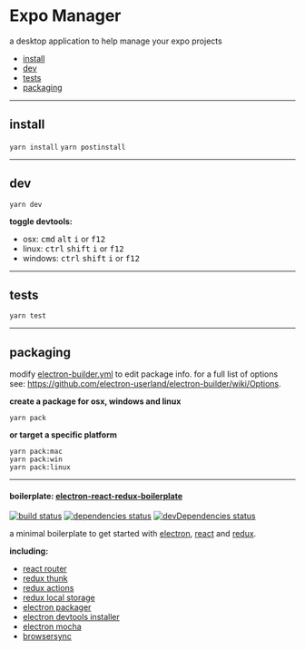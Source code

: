 # Expo Manager

a desktop application to help manage your expo projects

- [install](#install)
- [dev](#dev)
- [tests](#tests)
- [packaging](#packaging)

---

## install

`yarn install`
`yarn postinstall`

---

## dev

`yarn dev`

**toggle devtools:**

- osx: <kbd>cmd</kbd> <kbd>alt</kbd> <kbd>i</kbd> or <kbd>f12</kbd>
- linux: <kbd>ctrl</kbd> <kbd>shift</kbd> <kbd>i</kbd> or <kbd>f12</kbd>
- windows: <kbd>ctrl</kbd> <kbd>shift</kbd> <kbd>i</kbd> or <kbd>f12</kbd>

---

## tests

`yarn test`

---

## packaging

modify [electron-builder.yml](./electron-builder.yml) to edit package info. for a full list of
options see: https://github.com/electron-userland/electron-builder/wiki/Options.

**create a package for osx, windows and linux**

```
yarn pack
```

**or target a specific platform**

```
yarn pack:mac
yarn pack:win
yarn pack:linux
```

---

#### boilerplate: [electron-react-redux-boilerplate](https://github.com/jschr/electron-react-redux-boilerplate)

[![build status](https://api.travis-ci.org/jschr/electron-react-redux-boilerplate.svg)](https://travis-ci.org/jschr/electron-react-redux-boilerplate)
[![dependencies status](https://david-dm.org/jschr/electron-react-redux-boilerplate/status.svg)](https://david-dm.org/jschr/electron-react-redux-boilerplate)
[![devDependencies status](https://david-dm.org/jschr/electron-react-redux-boilerplate/dev-status.svg)](https://david-dm.org/jschr/electron-react-redux-boilerplate?type=dev)

a minimal boilerplate to get started with [electron](http://electron.atom.io/),
[react](https://facebook.github.io/react/) and [redux](http://redux.js.org/).

**including:**

- [react router](https://reacttraining.com/react-router/)
- [redux thunk](https://github.com/gaearon/redux-thunk/)
- [redux actions](https://github.com/acdlite/redux-actions/)
- [redux local storage](https://github.com/elgerlambert/redux-localstorage/)
- [electron packager](https://github.com/electron-userland/electron-packager)
- [electron devtools installer](https://github.com/MarshallOfSound/electron-devtools-installer)
- [electron mocha](https://github.com/jprichardson/electron-mocha)
- [browsersync](https://browsersync.io/)

